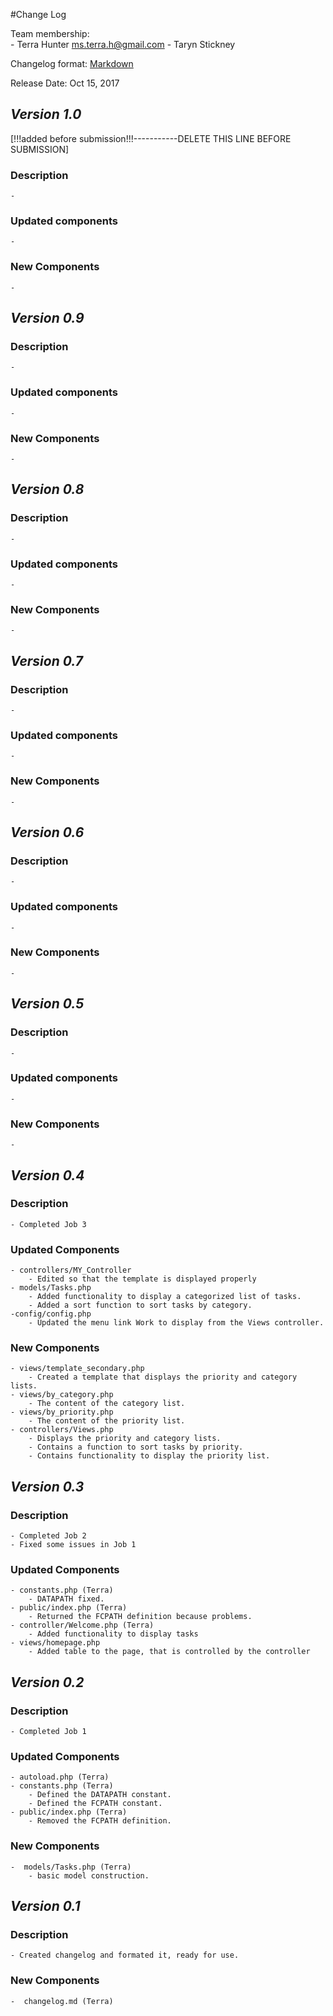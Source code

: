 #Change Log

Team membership:  
    - Terra Hunter <ms.terra.h@gmail.com>
    - Taryn Stickney

Changelog format: [Markdown](https://github.com/adam-p/markdown-here/wiki/Markdown-Cheatsheet) 

Release Date: Oct 15, 2017
## *Version 1.0*
[!!!added before submission!!!-----------DELETE THIS LINE BEFORE SUBMISSION]
### Description
    - 
### Updated components
    - 
### New Components
    -  


## *Version 0.9*
### Description
    - 
### Updated components
    - 
### New Components
    -  
 
## *Version 0.8*
### Description
    - 
### Updated components
    -                           
### New Components
    -  

## *Version 0.7*
### Description
    - 
### Updated components
    - 
### New Components
    -  
      
## *Version 0.6*
### Description
    - 
### Updated components
    - 
### New Components
    - 

## *Version 0.5*
### Description
    - 
### Updated components
    - 
### New Components
    - 

## *Version 0.4*
### Description
    - Completed Job 3
### Updated Components
    - controllers/MY_Controller
        - Edited so that the template is displayed properly
    - models/Tasks.php 
        - Added functionality to display a categorized list of tasks.
        - Added a sort function to sort tasks by category.
    -config/config.php
        - Updated the menu link Work to display from the Views controller.
### New Components
    - views/template_secondary.php
        - Created a template that displays the priority and category lists.
    - views/by_category.php
        - The content of the category list.
    - views/by_priority.php 
        - The content of the priority list.
    - controllers/Views.php
        - Displays the priority and category lists. 
        - Contains a function to sort tasks by priority.
        - Contains functionality to display the priority list. 

## *Version 0.3*
### Description
    - Completed Job 2
    - Fixed some issues in Job 1
### Updated Components
    - constants.php (Terra)
        - DATAPATH fixed.
    - public/index.php (Terra)
        - Returned the FCPATH definition because problems.
    - controller/Welcome.php (Terra)
        - Added functionality to display tasks
    - views/homepage.php
        - Added table to the page, that is controlled by the controller

## *Version 0.2*
### Description
    - Completed Job 1
### Updated Components
    - autoload.php (Terra)  
    - constants.php (Terra)
        - Defined the DATAPATH constant.
        - Defined the FCPATH constant.
    - public/index.php (Terra)
        - Removed the FCPATH definition.
### New Components
    -  models/Tasks.php (Terra)
        - basic model construction. 

## *Version 0.1*
### Description
    - Created changelog and formated it, ready for use.
### New Components
    -  changelog.md (Terra)





